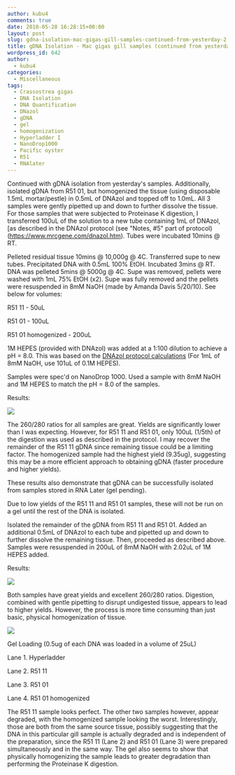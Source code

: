 ```yaml
---
author: kubu4
comments: true
date: 2010-05-28 16:28:15+00:00
layout: post
slug: gdna-isolation-mac-gigas-gill-samples-continued-from-yesterday-2
title: gDNA Isolation - Mac gigas gill samples (continued from yesterday)
wordpress_id: 642
author:
  - kubu4
categories:
  - Miscellaneous
tags:
  - Crassostrea gigas
  - DNA Isolation
  - DNA Quantification
  - DNazol
  - gDNA
  - gel
  - homogenization
  - Hyperladder I
  - NanoDrop1000
  - Pacific oyster
  - R51
  - RNAlater
---
```


Continued with gDNA isolation from yesterday's samples. Additionally, isolated gDNA from R51 01, but homogenized the tissue (using disposable 1.5mL mortar/pestle) in 0.5mL of DNAzol and topped off to 1.0mL. All 3 samples were gently pipetted up and down to further dissolve the tissue. For those samples that were subjected to Proteinase K digestion, I transferred 100uL of the solution to a new tube containing 1mL of DNAzol, [as described in the DNAzol protocol (see "Notes, #5" part of protocol)(https://www.mrcgene.com/dnazol.htm). Tubes were incubated 10mins @ RT.

Pelleted residual tissue 10mins @ 10,000g @ 4C. Transferred supe to new tubes. Precipitated DNA with 0.5mL 100% EtOH. Incubated 3mins @ RT. DNA was pelleted 5mins @ 5000g @ 4C. Supe was removed, pellets were washed with 1mL 75% EtOH (x2). Supe was fully removed and the pellets were resuspended in 8mM NaOH (made by Amanda Davis 5/20/10). See below for volumes:

R51 11 - 50uL

R51 01 - 100uL

R51 01 homogenized - 200uL

1M HEPES (provided with DNAzol) was added at a 1:100 dilution to achieve a pH = 8.0. This was based on the [DNAzol protocol calculations](https://www.mrcgene.com/dnazol.htm) (For 1mL of 8mM NaOH, use 101uL of 0.1M HEPES).

Samples were spec'd on NanoDrop 1000. Used a sample with 8mM NaOH and 1M HEPES to match the pH = 8.0 of the samples.

Results:

![](https://eagle.fish.washington.edu/Arabidopsis/20100528%20gDNA-01.JPG)

The 260/280 ratios for all samples are great. Yields are significantly lower than I was expecting. However, for R51 11 and R51 01, only 100uL (1/5th) of the digestion was used as described in the protocol. I may recover the remainder of the R51 11 gDNA since remaining tissue could be a limiting factor. The homogenized sample had the highest yield (9.35ug), suggesting this may be a more efficient approach to obtaining gDNA (faster procedure and higher yields).

These results also demonstrate that gDNA can be successfully isolated from samples stored in RNA Later (gel pending).

Due to low yields of the R51 11 and R51 01 samples, these will not be run on a gel until the rest of the DNA is isolated.

Isolated the remainder of the gDNA from R51 11 and R51 01. Added an additional 0.5mL of DNAzol to each tube and pipetted up and down to further dissolve the remaining tissue. Then, proceeded as described above. Samples were resuspended in 200uL of 8mM NaOH with 2.02uL of 1M HEPES added.

Results:

![](https://eagle.fish.washington.edu/Arabidopsis/20100528%20gDNA-02.JPG)

Both samples have great yields and excellent 260/280 ratios. Digestion, combined with gentle pipetting to disrupt undigested tissue, appears to lead to higher yields. However, the process is more time consuming than just basic, physical homogenization of tissue.

![](https://eagle.fish.washington.edu/Arabidopsis/20100601-01.jpg)

Gel Loading (0.5ug of each DNA was loaded in a volume of 25uL)

Lane 1. Hyperladder

Lane 2. R51 11

Lane 3. R51 01

Lane 4. R51 01 homogenized

The R51 11 sample looks perfect. The other two samples however, appear degraded, with the homogenized sample looking the worst. Interestingly, those are both from the same source tissue, possibly suggesting that the DNA in this particular gill sample is actually degraded and is independent of the preparation, since the R51 11 (Lane 2) and R51 01 (Lane 3) were prepared simultaneously and in the same way. The gel also seems to show that physically homogenizing the sample leads to greater degradation than performing the Proteinase K digestion.
